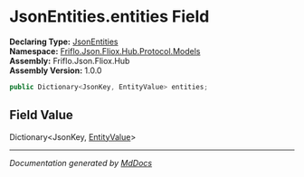 ﻿<!--  
  <auto-generated>   
    The contents of this file were generated by a tool.  
    Changes to this file may be list if the file is regenerated  
  </auto-generated>   
-->

# JsonEntities.entities Field

**Declaring Type:** [JsonEntities](../index.md)  
**Namespace:** [Friflo.Json.Fliox.Hub.Protocol.Models](../../index.md)  
**Assembly:** Friflo.Json.Fliox.Hub  
**Assembly Version:** 1.0.0

```csharp
public Dictionary<JsonKey, EntityValue> entities;
```

## Field Value

Dictionary\<JsonKey, [EntityValue](../../EntityValue/index.md)\>

___

*Documentation generated by [MdDocs](https://github.com/ap0llo/mddocs)*
